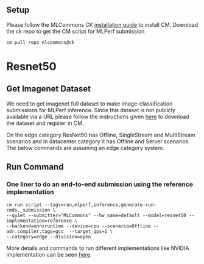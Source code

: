 ## Setup

Please follow the MLCommons CK [installation guide](https://github.com/mlcommons/ck/blob/master/docs/installation.md) to install CM.
Download the ck repo to get the CM script for MLPerf submission

```
cm pull repo mlcommons@ck
```

# Resnet50

## Get Imagenet Dataset

We need to get imagenet full dataset to make image-classification submissions for MLPerf inference. Since this dataset is not publicly available via a URL please follow the instructions given [here](https://github.com/mlcommons/ck/blob/master/cm-mlops/script/get-dataset-imagenet-val/README-extra.md) to download the dataset and register in CM.

On the edge category ResNet50 has Offline, SingleStream and MultiStream scenarios and in datacenter category it has Offline and Server scenarios. The below commands are assuming an edge category system. 

## Run Command

### One liner to do an end-to-end submission using the reference implementation
```
cm run script --tags=run,mlperf,inference,generate-run-cmds,_submission \
--quiet --submitter="MLCommons" --hw_name=default --model=resnet50 --implementation=reference \
--backend=onnxruntime --device=cpu --scenario=Offline --adr.compiler.tags=gcc  --target_qps=1 \
--category=edge --division=open
```

More details and commands to run different implementations like NVIDIA implementation can be seen [here](https://github.com/ctuning/mlcommons-ck/tree/master/docs/mlperf/inference/resnet50).


